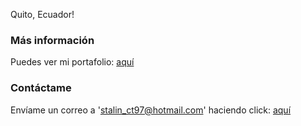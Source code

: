 
Quito, Ecuador!

### Más información

Puedes ver mi portafolio: [aquí](https://stalinct97.gitlab.io/stalin-landing-page/)

### Contáctame

Envíame un correo a 'stalin_ct97@hotmail.com' haciendo click: [aquí](mailto:stalin_ct97@hotmail.com)
